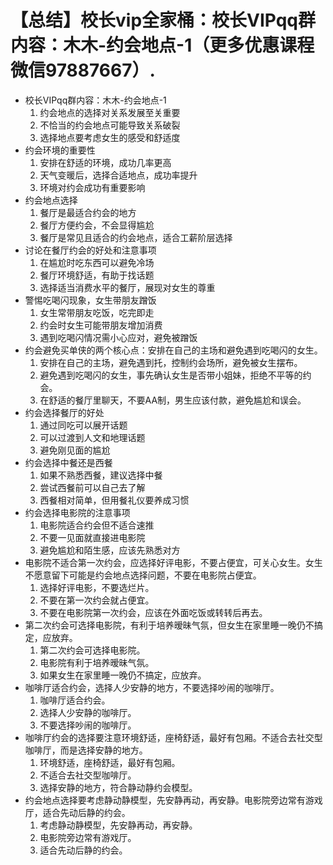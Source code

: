 # 【总结】校长vip全家桶：校长VIPqq群内容：木木-约会地点-1（更多优惠课程微信97887667）.

-   校长VIPqq群内容：木木-约会地点-1
    1.  约会地点的选择对关系发展至关重要
    2.  不恰当的约会地点可能导致关系破裂
    3.  选择地点要考虑女生的感受和舒适度
-   约会环境的重要性
    1.  安排在舒适的环境，成功几率更高
    2.  天气变暖后，选择合适地点，成功率提升
    3.  环境对约会成功有重要影响
-   约会地点选择
    1.  餐厅是最适合约会的地方
    2.  餐厅方便约会，不会显得尴尬
    3.  餐厅是常见且适合的约会地点，适合工薪阶层选择
-   讨论在餐厅约会的好处和注意事项
    1.  在尴尬时吃东西可以避免冷场
    2.  餐厅环境舒适，有助于找话题
    3.  选择适当消费水平的餐厅，展现对女生的尊重
-   警惕吃喝闪现象，女生带朋友蹭饭
    1.  女生常带朋友吃饭，吃完即走
    2.  约会时女生可能带朋友增加消费
    3.  遇到吃喝闪情况需小心应对，避免被蹭饭
-   约会避免买单侠的两个核心点：安排在自己的主场和避免遇到吃喝闪的女生。
    1.  安排在自己的主场，避免遇到托，控制约会场所，避免被女生摆布。
    2.  避免遇到吃喝闪的女生，事先确认女生是否带小姐妹，拒绝不平等的约会。
    3.  在舒适的餐厅里聊天，不要AA制，男生应该付款，避免尴尬和误会。
-   约会选择餐厅的好处
    1.  通过同吃可以展开话题
    2.  可以过渡到人文和地理话题
    3.  避免刚见面的尴尬
-   约会选择中餐还是西餐
    1.  如果不熟悉西餐，建议选择中餐
    2.  尝试西餐前可以自己去了解
    3.  西餐相对简单，但用餐礼仪要养成习惯
-   约会选择电影院的注意事项
    1.  电影院适合约会但不适合速推
    2.  不要一见面就直接进电影院
    3.  避免尴尬和陌生感，应该先熟悉对方
-   电影院不适合第一次约会，应选择好评电影，不要占便宜，可关心女生。女生不愿意留下可能是约会地点选择问题，不要在电影院占便宜。
    1.  选择好评电影，不要选烂片。
    2.  不要在第一次约会就占便宜。
    3.  不要在电影院第一次约会，应该在外面吃饭或转转后再去。
-   第二次约会可选择电影院，有利于培养暧昧气氛，但女生在家里睡一晚仍不搞定，应放弃。
    1.  第二次约会可选择电影院。
    2.  电影院有利于培养暧昧气氛。
    3.  如果女生在家里睡一晚仍不搞定，应放弃。
-   咖啡厅适合约会，选择人少安静的地方，不要选择吵闹的咖啡厅。
    1.  咖啡厅适合约会。
    2.  选择人少安静的咖啡厅。
    3.  不要选择吵闹的咖啡厅。
-   咖啡厅约会的选择要注意环境舒适，座椅舒适，最好有包厢。不适合去社交型咖啡厅，而是选择安静的地方。
    1.  环境舒适，座椅舒适，最好有包厢。
    2.  不适合去社交型咖啡厅。
    3.  选择安静的地方，符合静动静约会模型。
-   约会地点选择要考虑静动静模型，先安静再动，再安静。电影院旁边常有游戏厅，适合先动后静的约会。
    1.  考虑静动静模型，先安静再动，再安静。
    2.  电影院旁边常有游戏厅。
    3.  适合先动后静的约会。